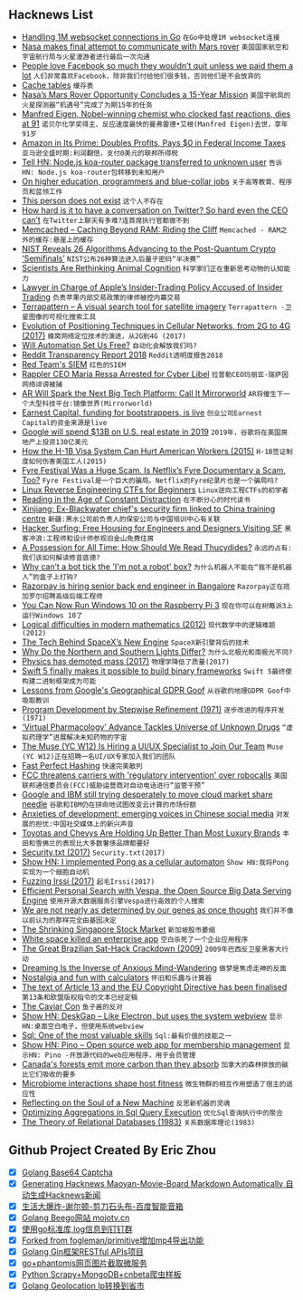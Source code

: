 ## Hacknews List


- [Handling 1M websocket connections in Go](https://github.com/eranyanay/1m-go-websockets)  `在Go中处理1M websocket连接`
- [Nasa makes final attempt to communicate with Mars rover](https://www.theguardian.com/science/2019/feb/13/nasa-makes-final-attempt-to-communicate-with-mars-rover-opportunity)  `美国国家航空和宇宙航行局与火星漫游者进行最后一次沟通`
- [People love Facebook so much they wouldn’t quit unless we paid them a lot](https://www.washingtonpost.com/outlook/2019/02/13/people-love-facebook-so-much-they-wouldnt-quit-unless-we-paid-them-lot/)  `人们非常喜欢Facebook，除非我们付给他们很多钱，否则他们是不会放弃的`
- [Cache tables](https://fgiesen.wordpress.com/2019/02/11/cache-tables/)  `缓存表`
- [Nasa’s Mars Rover Opportunity Concludes a 15-Year Mission](https://www.nytimes.com/2019/02/13/science/mars-opportunity-rover-dead.html)  `美国宇航局的火星探测器“机遇号”完成了为期15年的任务`
- [Manfred Eigen, Nobel-winning chemist who clocked fast reactions, dies at 91](https://www.washingtonpost.com/local/obituaries/manfred-eigen-nobel-winning-chemist-who-clocked-the-speeds-of-fast-reactions-dies-at-91/2019/02/10/d9c69136-2c21-11e9-984d-9b8fba003e81_story.html)  `诺贝尔化学奖得主、反应速度最快的曼弗雷德•艾根(Manfred Eigen)去世，享年91岁`
- [Amazon in Its Prime: Doubles Profits, Pays $0 in Federal Income Taxes](https://itep.org/amazon-in-its-prime-doubles-profits-pays-0-in-federal-income-taxes/)  `亚马逊全盛时期:利润翻倍，支付0美元的联邦所得税`
- [Tell HN: Node.js koa-router package transferred to unknown user](https://github.com/nodejs/package-maintenance/issues/77#issuecomment-463356844)  `告诉HN: Node.js koa-router包转移到未知用户`
- [On higher education, programmers and blue-collar jobs](https://habr.com/en/post/439762/)  `关于高等教育、程序员和蓝领工作`
- [This person does not exist](https://thispersondoesnotexist.com/)  `这个人不存在`
- [How hard is it to have a conversation on Twitter? So hard even the CEO can’t](https://www.recode.net/2019/2/12/18222558/kara-swisher-jack-dorsey-twitter-interview-conversation-karajack-livetweet)  `在Twitter上聊天有多难?连首席执行官都做不到`
- [Memcached – Caching Beyond RAM: Riding the Cliff](https://memcached.org/blog/nvm-multidisk/)  `Memcached - RAM之外的缓存:悬崖上的缓存`
- [NIST Reveals 26 Algorithms Advancing to the Post-Quantum Crypto ‘Semifinals’](https://www.nist.gov/news-events/news/2019/01/nist-reveals-26-algorithms-advancing-post-quantum-crypto-semifinals)  `NIST公布26种算法进入后量子密码“半决赛”`
- [Scientists Are Rethinking Animal Cognition](https://www.theatlantic.com/magazine/archive/2019/03/what-the-crow-knows/580726/)  `科学家们正在重新思考动物的认知能力`
- [Lawyer in Charge of Apple’s Insider-Trading Policy Accused of Insider Trading](https://www.bloomberg.com/news/articles/2019-02-13/ex-top-apple-lawyer-levoff-accused-by-sec-of-insider-trading)  `负责苹果内部交易政策的律师被控内幕交易`
- [Terrapattern – A visual search tool for satellite imagery](http://www.terrapattern.com/)  `Terrapattern -卫星图像的可视化搜索工具`
- [Evolution of Positioning Techniques in Cellular Networks, from 2G to 4G (2017)](https://www.hindawi.com/journals/wcmc/2017/2315036/)  `蜂窝网络定位技术的演进，从2G到4G (2017)`
- [Will Automation Set Us Free?](http://bostonreview.net/philosophy-religion/david-moscrop-will-automation-set-us-free)  `自动化会解放我们吗?`
- [Reddit Transparency Report 2018](https://www.redditinc.com/policies/transparency-report-2018)  `Reddit透明度报告2018`
- [Red Team&#39;s SIEM](https://github.com/outflanknl/RedELK)  `红色的SIEM`
- [Rappler CEO Maria Ressa Arrested for Cyber Libel](https://www.rappler.com/nation/223411-maria-ressa-arrested-for-cyber-libel-february-2019)  `拉普勒CEO玛丽亚·瑞萨因网络诽谤被捕`
- [AR Will Spark the Next Big Tech Platform: Call It Mirrorworld](https://www.wired.com/story/mirrorworld-ar-next-big-tech-platform/)  `AR将催生下一个大型科技平台:镜像世界(Mirrorworld)`
- [Earnest Capital, funding for bootstrappers, is live](https://earnestcapital.com/is-earnest-capital-live-yet/)  `创业公司Earnest Capital的资金来源是live`
- [Google will spend $13B on U.S. real estate in 2019](https://www.cnbc.com/2019/02/13/google-will-spend-13-billion-on-real-estate-moves-in-2019.html)  `2019年，谷歌将在美国房地产上投资130亿美元`
- [How the H-1B Visa System Can Hurt American Workers (2015)](https://www.nytimes.com/interactive/2015/11/06/us/11visa-listy.html)  `H-1B签证制度如何伤害美国工人(2015)`
- [Fyre Festival Was a Huge Scam. Is Netflix’s Fyre Documentary a Scam, Too?](https://newrepublic.com/article/153095/fyre-festival-huge-scam-netflixs-fyre-documentary-scam-too)  `Fyre Festival是一个巨大的骗局。Netflix的Fyre纪录片也是一个骗局吗?`
- [Linux Reverse Engineering CTFs for Beginners](https://osandamalith.com/2019/02/11/linux-reverse-engineering-ctfs-for-beginners/)  `Linux逆向工程CTFs的初学者`
- [Reading in the Age of Constant Distraction](https://www.theparisreview.org/blog/2019/02/08/reading-in-the-age-of-constant-distraction/)  `在不断分心的时代读书`
- [Xinjiang: Ex-Blackwater chief&#39;s security firm linked to China training centre](https://www.bbc.com/news/world-asia-china-47089665)  `新疆:黑水公司前负责人的保安公司与中国培训中心有关联`
- [Hacker Surfing: Free Housing for Engineers and Designers Visiting SF](https://hackersurfing.com/2019)  `黑客冲浪:工程师和设计师参观旧金山免费住房`
- [A Possession for All Time: How Should We Read Thucydides?](https://www.laphamsquarterly.org/roundtable/possession-all-time)  `永远的占有:我们该如何解读修昔底德?`
- [Why can’t a bot tick the &#39;I&#39;m not a robot&#39; box?](https://www.quora.com/Why-can-t-a-bot-tick-the-Im-not-a-robot-box/answer/Oliver-Emberton?share=1)  `为什么机器人不能在“我不是机器人”的盒子上打钩?`
- [Razorpay is hiring senior back end engineer in Bangalore](item?id=19157047)  `Razorpay正在班加罗尔招聘高级后端工程师`
- [You Can Now Run Windows 10 on the Raspberry Pi 3](https://www.tomshardware.com/news/windows-10-arm-raspberry-pi-3-installer,38604.html)  `现在你可以在树莓派3上运行Windows 10了`
- [Logical difficulties in modern mathematics (2012)](https://njwildberger.com/2012/10/13/the-problem-of-rigour-in-modern-mathematics/)  `现代数学中的逻辑难题(2012)`
- [The Tech Behind SpaceX’s New Engine](https://hackaday.com/2019/02/13/the-impossible-tech-behind-spacexs-new-engine/)  `SpaceX新引擎背后的技术`
- [Why Do the Northern and Southern Lights Differ?](https://www.scientificamerican.com/article/why-do-the-northern-and-southern-lights-differ/)  `为什么北极光和南极光不同?`
- [Physics has demoted mass (2017)](http://m.nautil.us/issue/54/the-unspoken/physics-has-demoted-mass)  `物理学降低了质量(2017)`
- [Swift 5 finally makes it possible to build binary frameworks](https://instabug.com/blog/swift-5-module-stability-workaround-for-binary-frameworks/)  `Swift 5最终使构建二进制框架成为可能`
- [Lessons from Google&#39;s Geographical GDPR Goof](https://www.dmnews.com/data/data-management/data-privacy/article/21047138/dont-be-stupid-3-lessons-from-googles-geographical-gdpr-goof)  `从谷歌的地理GDPR Goof中吸取教训`
- [Program Development by Stepwise Refinement (1971)](http://sunnyday.mit.edu/16.355/wirth-refinement.html)  `逐步改进的程序开发(1971)`
- [‘Virtual Pharmacology’ Advance Tackles Universe of Unknown Drugs](https://www.ucsf.edu/news/2019/02/413236/virtual-pharmacology-advance-tackles-universe-unknown-drugs)  `“虚拟药理学”进展解决未知药物的宇宙`
- [The Muse (YC W12) Is Hiring a UI/UX Specialist to Join Our Team](https://www.themuse.com/jobs/themuse/uiux-specialist)  `Muse (YC W12)正在招聘一名UI/UX专家加入我们的团队`
- [Fast Perfect Hashing](http://www.jandrewrogers.com/2019/02/12/fast-perfect-hashing/)  `快速完美散列`
- [FCC threatens carriers with &#39;regulatory intervention&#39; over robocalls](https://thehill.com/policy/technology/429867-fcc-threatens-carriers-with-regulatory-intervention-on-robocalls)  `美国联邦通信委员会(FCC)威胁运营商对自动电话进行“监管干预”`
- [Google and IBM still trying desperately to move cloud market share needle](https://techcrunch.com/2019/02/12/google-and-ibm-still-trying-desperately-to-move-cloud-market-share-needle/)  `谷歌和IBM仍在拼命地试图改变云计算的市场份额`
- [Anxieties of development: emerging voices in Chinese social media](https://chublicopinion.com/2019/02/09/anxieties-of-development-emerging-voices-in-chinese-social-media/)  `对发展的担忧:中国社交媒体上的新兴声音`
- [Toyotas and Chevys Are Holding Up Better Than Most Luxury Brands](https://www.bloomberg.com/news/articles/2019-02-13/toyotas-and-chevys-are-holding-up-better-than-most-luxury-brands)  `丰田和雪佛兰的表现比大多数奢侈品牌都要好`
- [Security.txt (2017)](https://securitytxt.org)  `Security.txt(2017)`
- [Show HN: I implemented Pong as a cellular automaton](https://ericu.github.io/CellCulTuring/)  `Show HN:我将Pong实现为一个细胞自动机`
- [Fuzzing Irssi (2017)](https://irssi.org/2017/05/12/fuzzing-irssi/)  `起毛Irssi(2017)`
- [Efficient Personal Search with Vespa, the Open Source Big Data Serving Engine](https://yahoodevelopers.tumblr.com/post/182787567063/efficient-personal-search-at-scale-with-vespa-the)  `使用开源大数据服务引擎Vespa进行高效的个人搜索`
- [We are not nearly as determined by our genes as once thought](http://nautil.us/issue/68/context/its-the-end-of-the-gene-as-we-know-it)  `我们并不像以前认为的那样完全由基因决定`
- [The Shrinking Singapore Stock Market](https://www.bloomberg.com/news/features/2019-02-11/the-incredible-shrinking-singapore-stock-market)  `新加坡股市萎缩`
- [White space killed an enterprise app](https://uxdesign.cc/how-white-space-killed-an-enterprise-app-and-why-data-density-matters-b3afad6a5f2a)  `空白杀死了一个企业应用程序`
- [The Great Brazilian Sat-Hack Crackdown (2009)](https://www.wired.com/2009/04/fleetcom/)  `2009年巴西反卫星黑客大行动`
- [Dreaming Is the Inverse of Anxious Mind-Wandering](https://psyarxiv.com/k6trz)  `做梦是焦虑走神的反面`
- [Nostalgia and fun with calculators](http://ludditus.com/2019/02/10/nostalgia-fun-with-calculators/)  `怀旧和乐趣与计算器`
- [The text of Article 13 and the EU Copyright Directive has been finalised](https://juliareda.eu/2019/02/eu-copyright-final-text/)  `第13条和欧盟版权指令的文本已经定稿`
- [The Caviar Con](https://longreads.com/2019/02/12/the-caviar-con/)  `鱼子酱的反对`
- [Show HN: DeskGap – Like Electron, but uses the system webview](https://deskgap.com/)  `显示HN:桌面空白电子，但使用系统webview`
- [Sql: One of the most valuable skills](http://www.craigkerstiens.com/2019/02/12/sql-most-valuable-skill/)  `Sql:最有价值的技能之一`
- [Show HN: Pino – Open source web app for membership management](https://pinomembers.com)  `显示HN: Pino -开放源代码的web应用程序，用于会员管理`
- [Canada&#39;s forests emit more carbon than they absorb](https://www.cbc.ca/news/canada/calgary/canada-forests-carbon-sink-or-source-1.5011490)  `加拿大的森林排放的碳比它们吸收的要多`
- [Microbiome interactions shape host fitness](https://nextjournal.com/csi/microbiome-interactions-shape-host-fitness/article)  `微生物群的相互作用塑造了宿主的适应性`
- [Reflecting on the Soul of a New Machine](http://dtrace.org/blogs/bmc/2019/02/10/reflecting-on-the-soul-of-a-new-machine/)  `反思新机器的灵魂`
- [Optimizing Aggregations in Sql Query Execution](https://rockset.com/blog/distributed-aggregation-queries-a-rockset-intern-story/)  `优化Sql查询执行中的聚合`
- [The Theory of Relational Databases (1983)](http://web.cecs.pdx.edu/~maier/TheoryBook/TRD.html)  `关系数据库理论(1983)`

## Github Project Created By Eric Zhou

- [x] [Golang Base64 Captcha](https://github.com/mojocn/base64Captcha)
- [x] [Generating Hacknews Maoyan-Movie-Board Markdown Automatically 自动生成Hacknews新闻](https://github.com/dejavuzhou/md-genie)
- [x] [生活大爆炸-谢尔顿-剪刀石头布-百度智能音箱](https://github.com/mojocn/dueros-bang-game)
- [x] [Golang Beego网站 mojotv.cn](https://github.com/mojocn/www.mojotv.cn)
- [x] [使用go标准库,log信息到钉钉群](https://github.com/mojocn/dooger)
- [x] [Forked from fogleman/primitive增加mp4导出功能](https://github.com/mojocn/primitive)
- [x] [Golang Gin框架RESTful APIs项目](https://github.com/JJJJJJJerk/ezier-golang-web-api-framework)
- [x] [go+phantomjs网页图片截取微服务](https://github.com/mojocn/screen_shot)
- [x] [Python Scrapy+MongoDB+cnbeta爬虫样板](https://github.com/mojocn/scrapy_mongodb_boilerplate_cnbeta)
- [x] [Golang Geolocation Ip转换到省市](https://github.com/mojocn/ip2location)